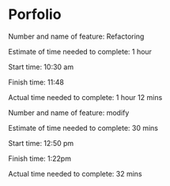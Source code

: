 # Porfolio


Number and name of feature: Refactoring

Estimate of time needed to complete: 1 hour 

Start time: 10:30 am

Finish time: 11:48

Actual time needed to complete: 1 hour 12 mins

Number and name of feature: modify 

Estimate of time needed to complete: 30 mins

Start time: 12:50 pm 

Finish time: 1:22pm 

Actual time needed to complete: 32 mins 